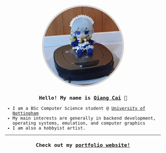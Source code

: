 <samp>
<p align="center">
<img width="256px" height="256px" style="border: solid lightgray 5px; border-radius: 256px;" src="touhou-sakuya.gif">
</p>
<h3 align="center">Hello! My name is <a href="https://jiansu.dev">Qiang Cai</a> 👋</h3>
<ul>
    <li>I am a BSc Computer Science student @ <a href="https://cs.nott.ac.uk">University of Nottingham</a></li>
    <li>My main interests are generally in backend development, operating systems, emulation, and computer graphics</li>
    <li>I am also a hobbyist artist.
</ul>
<hr>

<!-- <br>
<p align="center">
<img src="https://github-readme-stats.vercel.app/api?username=sanamorii&theme=tokyonight">
</p> -->
<h3 align="center">Check out my <a href="https://jiansu.dev">portfolio website!</a></h3>

</samp>
